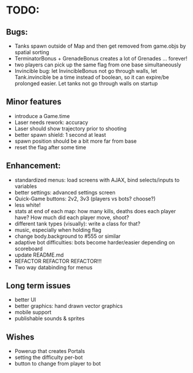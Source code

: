 
# TODO:

## Bugs:
- Tanks spawn outside of Map and then get removed from game.objs by spatial sorting
- TerminatorBonus + GrenadeBonus creates a lot of Grenades ... forever!
- two players can pick up the same flag from one base simultaneously
- Invincible bug: let InvincibleBonus not go through walls, let Tank.invincible be a time instead of boolean, so it can expire/be prolonged easier. Let tanks not go through walls on startup

## Minor features
- introduce a Game.time
- Laser needs rework: accuracy
- Laser should show trajectory prior to shooting
- better spawn shield: 1 second at least
- spawn position should be a bit more far from base
- reset the flag after some time

## Enhancement:
- standardized menus: load screens with AJAX, bind selects/inputs to variables
- better settings: advanced settings screen
- Quick-Game buttons: 2v2, 3v3 (players vs bots? choose?)
- less white!
- stats at end of each map: how many kills, deaths does each player have? How much did each player move, shoot?
- different tank types (visually): write a class for that?
- music, especially when holding flag
- change body.background to #555 or similar
- adaptive bot difficulties: bots become harder/easier depending on scoreboard
- update README.md
- REFACTOR REFACTOR REFACTOR!!!
- Two way databinding for menus

## Long term issues
- better UI
- better graphics: hand drawn vector graphics
- mobile support
- publishable sounds & sprites

## Wishes
- Powerup that creates Portals
- setting the difficulty per-bot
- button to change from player to bot
